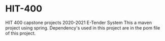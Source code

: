 # HIT-400
HIT 400 capstone projects 2020-2021
E-Tender System 
This a maven project using spring. Dependency's used in this project are in the pom file of this project. 
